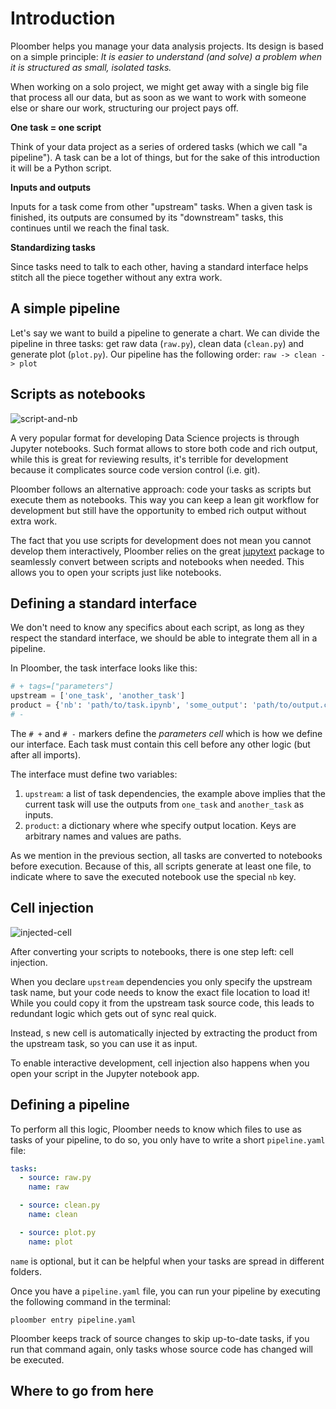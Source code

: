 # Introduction

Ploomber helps you manage your data analysis projects. Its design is based on a simple principle: *It is easier to understand (and solve) a problem when it is structured as small, isolated tasks.*

When working on a solo project, we might get away with a single big file that process all our data, but as soon as we want to work with someone else or share our work, structuring our project pays off.

**One task = one script**

Think of your data project as a series of ordered tasks (which we call "a pipeline"). A task can be a lot of things, but for the sake of this introduction it will be a Python script.

**Inputs and outputs**

Inputs for a task come from other "upstream" tasks. When a given task is finished, its outputs are consumed by its "downstream" tasks, this continues until we reach the final task.

**Standardizing tasks**

Since tasks need to talk to each other, having a standard interface helps stitch all the piece together without any extra work.

## A simple pipeline

Let's say we want to build a pipeline to generate a chart. We can divide the pipeline in three tasks: get raw data (`raw.py`), clean data (`clean.py`) and generate plot (`plot.py`). Our pipeline has the following order: `raw -> clean -> plot`


## Scripts as notebooks

![script-and-nb](https://ploomber.io/doc/script-and-notebook.png)

A very popular format for developing Data Science projects is through Jupyter notebooks. Such format allows to store both code and rich output, while this is great for reviewing results, it's terrible for development because it complicates source code version control (i.e. git).

Ploomber follows an alternative approach: code your tasks as scripts but execute them as notebooks. This way you can keep a lean git workflow for development but still have the opportunity to embed rich output without extra work.

The fact that you use scripts for development does not mean you cannot develop them interactively, Ploomber relies on the great [jupytext](https://github.com/mwouts/jupytext) package to seamlessly convert between scripts and notebooks when needed. This allows you to open your scripts just like notebooks.


## Defining a standard interface

We don't need to know any specifics about each script, as long as they respect the standard interface, we should be able to integrate them all in a pipeline.

In Ploomber, the task interface looks like this:

```python
# + tags=["parameters"]
upstream = ['one_task', 'another_task']
product = {'nb': 'path/to/task.ipynb', 'some_output': 'path/to/output.csv'}
# -
```

The `# +` and `# -` markers define the *parameters cell* which is how we define our interface. Each task must contain this cell before any other logic (but after all imports).

The interface must define two variables:

1. `upstream`: a list of task dependencies, the example above implies that the current task will use the outputs from `one_task` and `another_task` as inputs.
2. `product`: a dictionary where whe specify output location. Keys are arbitrary names and values are paths.

As we mention in the previous section, all tasks are converted to notebooks before execution. Because of this, all scripts generate at least one file, to indicate where to save the executed notebook use the special `nb` key.


## Cell injection

![injected-cell](https://ploomber.io/doc/injected-cell.png)

After converting your scripts to notebooks, there is one step left: cell injection.

When you declare `upstream` dependencies you only specify the upstream task name, but your code needs to know the exact file location to load it! While you could copy it from the upstream task source code, this leads to redundant logic which gets out of sync real quick.

Instead, s new cell is automatically injected by extracting the product from the upstream task, so you can use it as input.

To enable interactive development, cell injection also happens when you open your script in the Jupyter notebook app.

## Defining a pipeline

To perform all this logic, Ploomber needs to know which files to use as tasks of your pipeline, to do so, you only have to write a short `pipeline.yaml` file:

```yaml
tasks:
  - source: raw.py
    name: raw

  - source: clean.py
    name: clean

  - source: plot.py
    name: plot
```

`name` is optional, but it can be helpful when your tasks are spread in different folders.

Once you have a `pipeline.yaml` file, you can run your pipeline by executing the following command in the terminal:

```shell
ploomber entry pipeline.yaml
```

Ploomber keeps track of source changes to skip up-to-date tasks, if you run that command again, only tasks whose source code has changed will be executed.

## Where to go from here

